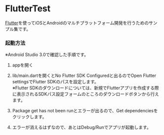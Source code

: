 # FlutterTest

[Flutter](https://flutter.io)を使ってiOSとAndroidのマルチプラットフォーム開発を行うためのサンプル集です。

### 起動方法
※Android Studio 3.0で確認した手順です。

1. appを開く

2. lib/main.dartを開くとNo Flutter SDK Configuredと出るのでOpen Flutter settingsでFlutter SDKのパスを設定します。  
※Flutter SDKのダウンロードについては、新規でFlutterアプリを作成する際に表示されるSDKパス設定フォームのところのダウンロードボタンから行えます。

3. Package get has not been runとエラーが出るので、Get dependenciesをクリックします。

4. エラーが消えるはずなので、あとはDebug/Runでアプリが起動します。
